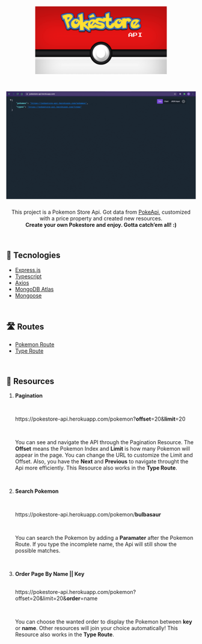 <h1 align=center><img src="./.github/pokestore-api-logo.png" width="350"></img></h1>
<h1 align=center><img src="./.github/pokestore-api.gif"></img></h1>
 <p align=center>This project is a Pokemon Store Api. Got data from <a href="https://pokeapi.co/">PokeApi</a>, customized with a price property and created new resources.<br/>
<strong>Create your own Pokestore and enjoy. Gotta catch’em all! :)</strong></p><br>

## 🧩 Tecnologies

<ul>
<li><a href="https://expressjs.com/">Express.js</a><br></li>
<li><a href="https://www.typescriptlang.org/">Typescript</a><br></li>
<li><a href="https://axios-http.com/">Axios</a><br></li>
<li><a href="https://www.mongodb.com/cloud/atlas">MongoDB Atlas</a><br></li>
<li><a href="https://mongoosejs.com/">Mongoose</a><br></li>
</ul><br>

## 🛣️ Routes

<ul>
<li><a href="https://pokestore-api.herokuapp.com/pokemon">Pokemon Route</a></li>
<li><a href="https://pokestore-api.herokuapp.com/types">Type Route</a></li>
</ul><br>

## 🚀 Resources

<ol>
<li><strong><p>Pagination</p></strong></li><br>
<p>
https://pokestore-api.herokuapp.com/pokemon?<strong>offset</strong>=20&<strong>limit</strong>=20</p><br>
<p>You can see and navigate the API through the Pagination Resource. The <strong>Offset</strong> means the Pokemon Index and <strong>Limit</strong> is how many Pokemon will appear in the page. You can change the URL to customize the Limit and Offset. Also, you have the <strong>Next</strong> and <strong>Previous</strong> to navigate throught the Api more efficiently. This Resource also works in the <strong>Type Route</strong>.</p><br>

<li><strong><p>Search Pokemon</p></strong></li><br>
<p>
https://pokestore-api.herokuapp.com/pokemon/<strong>bulbasaur</strong></p><br>
<p>You can search the Pokemon by adding a <strong>Paramater</strong> after the Pokemon Route. If you type the incomplete name, the Api will still show the possible matches.</p><br>

<li><strong><p>Order Page By Name || Key</p></strong></li><br>
https://pokestore-api.herokuapp.com/pokemon?offset=20&limit=20&<strong>order</strong>=name</p><br>

<p>You can choose the wanted order to display the Pokemon between <strong>key</strong> or <strong>name</strong>. Other resources will join your choice automatically! This Resource also works in the <strong>Type Route</strong>. </p>

</ol>
